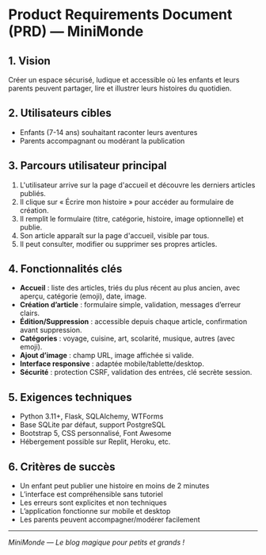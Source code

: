 # Product Requirements Document (PRD) — MiniMonde

## 1. Vision
Créer un espace sécurisé, ludique et accessible où les enfants et leurs parents peuvent partager, lire et illustrer leurs histoires du quotidien.

## 2. Utilisateurs cibles
- Enfants (7-14 ans) souhaitant raconter leurs aventures
- Parents accompagnant ou modérant la publication

## 3. Parcours utilisateur principal
1. L'utilisateur arrive sur la page d'accueil et découvre les derniers articles publiés.
2. Il clique sur « Écrire mon histoire » pour accéder au formulaire de création.
3. Il remplit le formulaire (titre, catégorie, histoire, image optionnelle) et publie.
4. Son article apparaît sur la page d'accueil, visible par tous.
5. Il peut consulter, modifier ou supprimer ses propres articles.

## 4. Fonctionnalités clés
- **Accueil** : liste des articles, triés du plus récent au plus ancien, avec aperçu, catégorie (emoji), date, image.
- **Création d’article** : formulaire simple, validation, messages d’erreur clairs.
- **Édition/Suppression** : accessible depuis chaque article, confirmation avant suppression.
- **Catégories** : voyage, cuisine, art, scolarité, musique, autres (avec emoji).
- **Ajout d’image** : champ URL, image affichée si valide.
- **Interface responsive** : adaptée mobile/tablette/desktop.
- **Sécurité** : protection CSRF, validation des entrées, clé secrète session.

## 5. Exigences techniques
- Python 3.11+, Flask, SQLAlchemy, WTForms
- Base SQLite par défaut, support PostgreSQL
- Bootstrap 5, CSS personnalisé, Font Awesome
- Hébergement possible sur Replit, Heroku, etc.

## 6. Critères de succès
- Un enfant peut publier une histoire en moins de 2 minutes
- L’interface est compréhensible sans tutoriel
- Les erreurs sont explicites et non techniques
- L’application fonctionne sur mobile et desktop
- Les parents peuvent accompagner/modérer facilement

---

*MiniMonde — Le blog magique pour petits et grands !* 